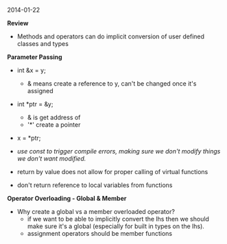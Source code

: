 2014-01-22

**Review**

* Methods and operators can do implicit conversion of user defined classes and types


**Parameter Passing**

* int &x = y; 
  * & means create a reference to y, can't be changed once it's assigned
* int *ptr = &y;
  * & is get address of
  * '*' create a pointer
* x = *ptr;

* _use const to trigger compile errors, making sure we don't modify things we don't want modified._
* return by value does not allow for proper calling of virtual functions
* don't return reference to local variables from functions

**Operator Overloading - Global & Member**

* Why create a global vs a member overloaded operator?
  * if we want to be able to implicitly convert the lhs then we should make sure it's a global (especially for built in types on the lhs).
  * assignment operators should be member functions
